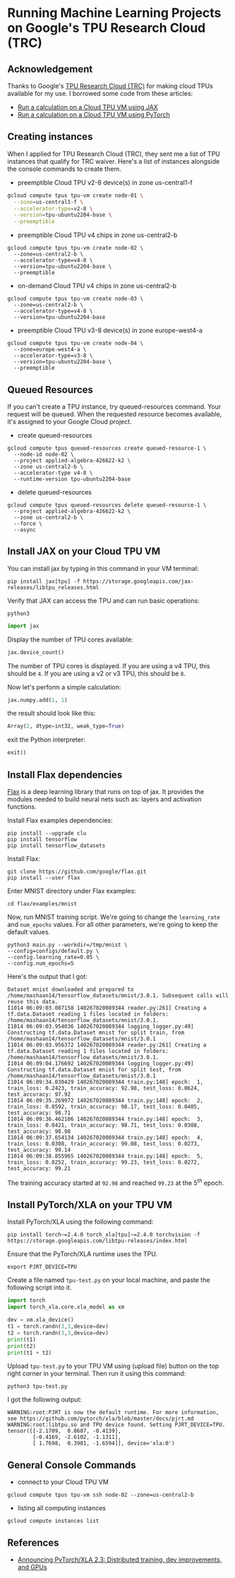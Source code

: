 # Running Machine Learning Projects on Google's TPU Research Cloud (TRC)

## Acknowledgement
Thanks to Google's [TPU Research Cloud (TRC)](https://sites.research.google/trc/about/) for making cloud TPUs available for my use. I borrowed some code from these articles:
- [Run a calculation on a Cloud TPU VM using JAX](https://cloud.google.com/tpu/docs/run-calculation-jax)
- [Run a calculation on a Cloud TPU VM using PyTorch](https://cloud.google.com/tpu/docs/run-calculation-pytorch)

## Creating instances 
When I applied for TPU Research Cloud (TRC), they sent me a list of TPU instances that qualify for TRC waiver. Here's a list of instances alongside the console commands to create them.
- preemptible Cloud TPU v2-8 device(s) in zone us-central1-f
```bash
gcloud compute tpus tpu-vm create node-01 \
  --zone=us-central1-f \
  --accelerator-type=v2-8 \
  --version=tpu-ubuntu2204-base \
  --preemptible
```
- preemptible Cloud TPU v4 chips in zone us-central2-b
```console
gcloud compute tpus tpu-vm create node-02 \
  --zone=us-central2-b \
  --accelerator-type=v4-8 \
  --version=tpu-ubuntu2204-base \
  --preemptible
```
- on-demand Cloud TPU v4 chips in zone us-central2-b
```console
gcloud compute tpus tpu-vm create node-03 \
  --zone=us-central2-b \
  --accelerator-type=v4-8 \
  --version=tpu-ubuntu2204-base
```
- preemptible Cloud TPU v3-8 device(s) in zone europe-west4-a
```console
gcloud compute tpus tpu-vm create node-04 \
  --zone=europe-west4-a \
  --accelerator-type=v3-8 \
  --version=tpu-ubuntu2204-base \
  --preemptible
```

## Queued Resources
If you can't create a TPU instance, try queued-resources command. Your request will be queued. When the requested resource becomes available, it's assigned to your Google Cloud project.
- create queued-resources
```console
gcloud compute tpus queued-resources create queued-resource-1 \
  --node-id node-02 \
  --project applied-algebra-426622-k2 \
  --zone us-central2-b \
  --accelerator-type v4-8 \
  --runtime-version tpu-ubuntu2204-base
```
- delete queued-resources
```console
gcloud compute tpus queued-resources delete queued-resource-1 \
  --project applied-algebra-426622-k2 \
  --zone us-central2-b \
  --force \
  --async
```

## Install JAX on your Cloud TPU VM
You can install jax by typing in this command in your VM terminal:
```console
pip install jax[tpu] -f https://storage.googleapis.com/jax-releases/libtpu_releases.html
```

Verify that JAX can access the TPU and can run basic operations:
```console
python3
```
```python
import jax
```

Display the number of TPU cores available:
```python
jax.device_count()
```
The number of TPU cores is displayed. If you are using a v4 TPU, this should be `4`. If you are using a v2 or v3 TPU, this should be `8`.

Now let's perform a simple calculation:
```python
jax.numpy.add(1, 1)
```
the result should look like this:
```python
Array(2, dtype=int32, weak_type=True)
```

exit the Python interpreter:
```python
exit()
```

## Install Flax dependencies
[Flax](https://github.com/google/flax/tree/main) is a deep learning library that runs on top of jax. It provides the modules needed to build neural nets such as: layers and activation functions.

Install Flax examples dependencies:
```console
pip install --upgrade clu
pip install tensorflow
pip install tensorflow_datasets
```

Install Flax:
```console
git clone https://github.com/google/flax.git
pip install --user flax
```

Enter MNIST directory under Flax examples:
```console
cd flax/examples/mnist
```

Now, run MNIST training script. We're going to change the `learning_rate` and `num_epochs` values. For all other parameters, we're going to keep the default values.
```console
python3 main.py --workdir=/tmp/mnist \
--config=configs/default.py \
--config.learning_rate=0.05 \
--config.num_epochs=5
```

Here's the output that I got:
```console
Dataset mnist downloaded and prepared to /home/mashaan14/tensorflow_datasets/mnist/3.0.1. Subsequent calls will reuse this data.
I1014 06:09:03.087158 140267020089344 reader.py:261] Creating a tf.data.Dataset reading 1 files located in folders: /home/mashaan14/tensorflow_datasets/mnist/3.0.1.
I1014 06:09:03.954036 140267020089344 logging_logger.py:49] Constructing tf.data.Dataset mnist for split train, from /home/mashaan14/tensorflow_datasets/mnist/3.0.1
I1014 06:09:03.956372 140267020089344 reader.py:261] Creating a tf.data.Dataset reading 1 files located in folders: /home/mashaan14/tensorflow_datasets/mnist/3.0.1.
I1014 06:09:04.176692 140267020089344 logging_logger.py:49] Constructing tf.data.Dataset mnist for split test, from /home/mashaan14/tensorflow_datasets/mnist/3.0.1
I1014 06:09:34.030429 140267020089344 train.py:148] epoch:  1, train_loss: 0.2423, train_accuracy: 92.98, test_loss: 0.0624, test_accuracy: 97.92
I1014 06:09:35.269972 140267020089344 train.py:148] epoch:  2, train_loss: 0.0592, train_accuracy: 98.17, test_loss: 0.0405, test_accuracy: 98.71
I1014 06:09:36.462106 140267020089344 train.py:148] epoch:  3, train_loss: 0.0421, train_accuracy: 98.71, test_loss: 0.0308, test_accuracy: 98.98
I1014 06:09:37.654134 140267020089344 train.py:148] epoch:  4, train_loss: 0.0308, train_accuracy: 99.08, test_loss: 0.0273, test_accuracy: 99.14
I1014 06:09:38.855965 140267020089344 train.py:148] epoch:  5, train_loss: 0.0252, train_accuracy: 99.23, test_loss: 0.0272, test_accuracy: 99.21
```

The training accuracy started at `92.98` and reached `99.23` at the $5^{th}$ epoch.

## Install PyTorch/XLA on your TPU VM
Install PyTorch/XLA using the following command:
```console
pip install torch~=2.4.0 torch_xla[tpu]~=2.4.0 torchvision -f https://storage.googleapis.com/libtpu-releases/index.html
```

Ensure that the PyTorch/XLA runtime uses the TPU.
```console
export PJRT_DEVICE=TPU
```

Create a file named `tpu-test.py` on your local machine, and paste the following script into it.
```python
import torch
import torch_xla.core.xla_model as xm

dev = xm.xla_device()
t1 = torch.randn(3,3,device=dev)
t2 = torch.randn(3,3,device=dev)
print(t1)
print(t2)
print(t1 + t2)
```

Upload `tpu-test.py` to your TPU VM using (upload file) button on the top right corner in your terminal. Then run it using this command:
```console
python3 tpu-test.py
```

I got the following output:
```console
WARNING:root:PJRT is now the default runtime. For more information, see https://github.com/pytorch/xla/blob/master/docs/pjrt.md
WARNING:root:libtpu.so and TPU device found. Setting PJRT_DEVICE=TPU.
tensor([[-2.1709,  0.8687, -0.4139],
        [-0.4169, -2.6102, -1.1311],
        [ 1.7698,  0.3981, -1.6594]], device='xla:0')
```

## General Console Commands
- connect to your Cloud TPU VM
```console
gcloud compute tpus tpu-vm ssh node-02 --zone=us-central2-b
```

- listing all computing instances
```console
gcloud compute instances list
```

## References
- [Announcing PyTorch/XLA 2.3: Distributed training, dev improvements, and GPUs](https://cloud.google.com/blog/products/ai-machine-learning/introducing-pytorch-xla-2-3)
